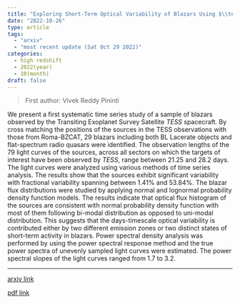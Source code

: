 ```yaml
---
title: "Exploring Short-Term Optical Variability of Blazars Using $\\textit{TESS}$"
date: "2022-10-26"
type: article
tags:
  - "arxiv"
  - "most recent update (Sat Oct 29 2022)"
categories:
  - high redshift
  - 2022(year)
  - 10(month)
draft: false
---
```


> First author: Vivek Reddy Pininti

 We present a first systematic time series study of a sample of blazars
observed by the Transiting Exoplanet Survey Satellite $\textit{TESS}$
spacecraft. By cross matching the positions of the sources in the TESS
observations with those from Roma-BZCAT, 29 blazars including both BL Lacerate
objects and flat-spectrum radio quasars were identified. The observation
lengths of the 79 light curves of the sources, across all sectors on which the
targets of interest have been observed by $\textit{TESS}$, range between 21.25
and 28.2 days. The light curves were analyzed using various methods of time
series analysis. The results show that the sources exhibit significant
variability with fractional variability spanning between 1.41% and 53.84%. The
blazar flux distributions were studied by applying normal and lognormal
probability density function models. The results indicate that optical flux
histogram of the sources are consistent with normal probability density
function with most of them following bi-modal distribution as opposed to
uni-modal distribution. This suggests that the days-timescale optical
variability is contributed either by two different emission zones or two
distinct states of short-term activity in blazars. Power spectral density
analysis was performed by using the power spectral response method and the true
power spectra of unevenly sampled light curves were estimated. The power
spectral slopes of the light curves ranged from 1.7 to 3.2.

---
[arxiv link](http://arxiv.org/abs/2210.14752v1)

[pdf link](http://arxiv.org/pdf/2210.14752v1)